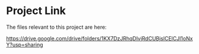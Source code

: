 # Project Link
The files relevant to this project are here:

https://drive.google.com/drive/folders/1KX7DzJRhqDIvjRdCUBjslCElCJl1oNxY?usp=sharing
